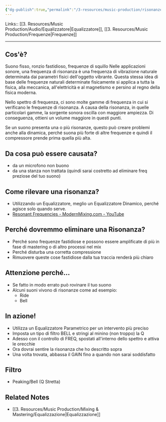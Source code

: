 ```yaml
---
{"dg-publish":true,"permalink":"/3-resources/music-production/risonanze/"}
---
```


Links:: [[3. Resources/Music Production/Audio/Equalizzatore\|Equalizzatore]], [[3. Resources/Music Production/Frequenze\|Frequenze]]

---
## Cos'è?

Suono fisso, ronzio fastidioso, frequenze di squillo
Nelle applicazioni sonore, una frequenza di risonanza è una frequenza di vibrazione naturale determinata dai parametri fisici dell'oggetto vibrante. Questa stessa idea di base delle frequenze naturali determinate fisicamente si applica a tutta la fisica, alla meccanica, all'elettricità e al magnetismo e persino al regno della fisica moderna.

Nello spettro di frequenza, ci sono molte gamme di frequenza in cui si verificano le frequenze di risonanza.
A causa della risonanza, in quelle particolari gamme, la sorgente sonora oscilla con maggiore ampiezza. Di conseguenza, ottieni un volume maggiore in questi punti.

Se un suono presenta una o più risonanze, questo può creare problemi anche alla dinamica, perché suona più forte di altre frequenze e quindi il compressore prende prima quella più alta.


## Da cosa può essere causata?

- da un microfono non buono
- da una stanza non trattata  (quindi sarai costretto ad eliminare freq preziose del tuo suono)

## Come rilevare una risonanza?

- Utilizzando un Equalizzatore, meglio un Equalizzatore Dinamico, perché agisce solo quando serve.
- [Resonant Frequencies - ModernMixing.com - YouTube](https://www.youtube.com/watch?v=J69b2u2PR7s)

## Perché dovremmo eliminare una Risonanza?

- Perché sono frequenze fastidiose e possono essere amplificate di più in fase di mastering o di altro processi nel mix
- Perché disturba una corretta compressione
- Rimuovere queste cose fastidiose dalla tua traccia renderà più chiaro

## Attenzione perché...

- Se fatto in modo errato può rovinare il tuo suono
- Alcuni suoni vivono di risonanze come ad esempio:
	- Ride
	- Bell


## In azione!

- Utilizza un Equalizzatore Parametrico per un intervento più preciso
- Imposta un tipo di filtro BELL e stringi al minino (non troppo) la Q
- Adesso con il controllo di FREQ, spostati all'interno dello spettro e attiva le orecchie
- Ora dovrai sentire la risonanza che ho descritto sopra
- Una volta trovata, abbassa il GAIN fino a quando non sarai soddisfatto

## Filtro

- Peaking/Bell (Q Stretta)

## Related Notes

- [[3. Resources/Music Production/Mixing & Mastering/Equalizzazione\|Equalizzazione]]

